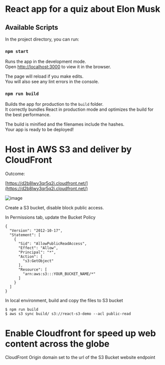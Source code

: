 # React app for a quiz about Elon Musk

## Available Scripts

In the project directory, you can run:

### `npm start`

Runs the app in the development mode.\
Open [http://localhost:3000](http://localhost:3000) to view it in the browser.

The page will reload if you make edits.\
You will also see any lint errors in the console.

### `npm run build`

Builds the app for production to the `build` folder.\
It correctly bundles React in production mode and optimizes the build for the best performance.

The build is minified and the filenames include the hashes.\
Your app is ready to be deployed!

# Host in AWS S3 and deliver by CloudFront

Outcome:

[https://d2b8lwy3qr5q2i.cloudfront.net/](https://d2b8lwy3qr5q2i.cloudfront.net/)

![image](https://user-images.githubusercontent.com/9261163/142579941-0d6ad51a-1105-4b4e-9def-e47d9e4ab49b.png)

Create a S3 bucket, disable block public access.

In Permissions tab, update the Bucket Policy
```
{
  "Version": "2012-10-17",
  "Statement": [
    {
      "Sid": "AllowPublicReadAccess",
      "Effect": "Allow",
      "Principal": "*",
      "Action": [
        "s3:GetObject"
      ],
      "Resource": [
        "arn:aws:s3:::YOUR_BUCKET_NAME/*"
      ]
    }
  ]
}
```

In local environment, build and copy the files to S3 bucket
```
$ npm run build
$ aws s3 sync build/ s3://react-s3-demo --acl public-read
```

# Enable Cloudfront for speed up web content across the globe

CloudFront Origin domain set to the url of the S3 Bucket website endpoint
